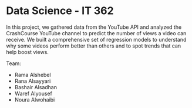 # Data Science - IT 362

In this project, we gathered data from the YouTube API and analyzed the CrashCourse YouTube channel to predict the number of views a video can receive. We built a comprehensive set of regression models to understand why some videos perform better than others and to spot trends that can help boost views.

Team:
- Rama Alshebel 
- Rana Alsayyari
- Bashair Alsadhan
- Waref Alyousef
- Noura Alwohaibi
